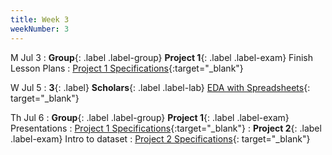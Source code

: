 ```yaml
---
title: Week 3
weekNumber: 3
---
```


M Jul 3
: **Group**{: .label .label-group}  **Project 1**{: .label .label-exam} Finish Lesson Plans 
  : [Project 1 Specifications]({{site.baseurl}}/rpd_project/#project-1-reading-data-science-and-social-science-literature){:target="_blank"}

W Jul 5
: **3**{: .label} **Scholars**{: .label .label-lab} [EDA with Spreadsheets](https://docs.google.com/presentation/d/1Ofl9qju_o6b-vUHrVVAO2ucjc4MqeJ4iochP0cfSihs/edit?usp=sharing){: target="_blank"}

Th Jul 6
: **Group**{: .label .label-group}  **Project 1**{: .label .label-exam} Presentations
  : [Project 1 Specifications]({{site.baseurl}}/rpd_project/#project-1-reading-data-science-and-social-science-literature){:target="_blank"}
: **Project 2**{: .label .label-exam} Intro to dataset
  : [Project 2 Specifications]({{site.baseurl}}/rpd_project/#project-2-exploratory-data-analysis){: target="_blank"}
